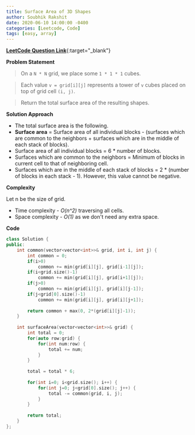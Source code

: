 ```yaml
---
title: Surface Area of 3D Shapes
author: Soubhik Rakshit
date: 2020-06-10 14:00:00 -0400
categories: [Leetcode, Code]
tags: [easy, array]
---
```


[**LeetCode Question Link**](https://leetcode.com/problems/surface-area-of-3d-shapes/){:target="_blank"}

**Problem Statement**

> On a `N * N` grid, we place some `1 * 1 * 1` cubes.

> Each value `v = grid[i][j]` represents a tower of `v` cubes placed on top of grid cell `(i, j)`.

> Return the total surface area of the resulting shapes.

**Solution Approach**

* The total surface area is the following.
* **Surface area** = Surface area of all individual blocks - (surfaces which are common to the neighbors + surfaces which are in the middle of each stack of blocks).
* Surface area of all individual blocks =  6 * number of blocks.
* Surfaces which are common to the neighbors = Minimum of blocks in current cell to that of neighboring cell.
* Surfaces which are in the middle of each stack of blocks = 2 * (number of blocks in each stack - 1). However, this value cannot be negative.

**Complexity**

Let n be the size of grid.
* Time complexity - _O(n^2)_ traversing all cells.
* Space complexity - _O(1)_ as we don't need any extra space.

**Code**

```c++
class Solution {
public:
    int common(vector<vector<int>>& grid, int i, int j) {
        int common = 0;
        if(i>0)
            common += min(grid[i][j], grid[i-1][j]);
        if(i<grid.size()-1)
            common += min(grid[i][j], grid[i+1][j]);
        if(j>0)
            common += min(grid[i][j], grid[i][j-1]);
        if(j<grid[0].size()-1)
            common += min(grid[i][j], grid[i][j+1]);
            
        return common + max(0, 2*(grid[i][j]-1));
    }
    
    int surfaceArea(vector<vector<int>>& grid) {
        int total = 0;
        for(auto row:grid) {
            for(int num:row) {
                total += num;
            }
        }
        
        total = total * 6;
        
        for(int i=0; i<grid.size(); i++) {
            for(int j=0; j<grid[0].size(); j++) {
                total -= common(grid, i, j);
            }
        }
        
        return total;
    }
};
```